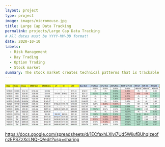 ```yaml
---
layout: project
type: project
image: images/micromouse.jpg
title: Large Cap Data Tracking 
permalink: projects/Large Cap Data Tracking
# All dates must be YYYY-MM-DD format!
date: 2020-10-10
labels:
  - Risk Management
  - Day Trading
  - Option Trading
  - Stock market
summary: The stock market creates technical patterns that is trackable. My project is about collecting data on potential low risk/high reward trades. 
---
```


<div class="ui small rounded images">
  <img class="ui image" src="../images/LargeCap.png">
</div>

https://docs.google.com/spreadsheets/d/1ECfaxhLXIyi7Ud5WljufBUhqIzeofnzEPSZzXcLNQ-Q/edit?usp=sharing



